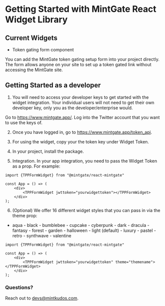 # Getting Started with MintGate React Widget Library

## Current Widgets
* Token gating form component

You can add the MintGate token gating setup form into your project directly. The form allows anyone on your site to set up a token gated link without accessing the MintGate site.

## Getting Started as a developer
1. You will need to access your developer keys to get started with the widget integration. Your individual users will not need to get their own developer key, only you as the developer/enterprise would. 

Go to https://www.mintgate.app/. Log into the Twitter account that you want to use the keys of. 

2. Once you have logged in, go to https://www.mintgate.app/token_api. 

3. For using the widget, copy your the token key under Widget Token.

4. In your project, install the package. 

5. Integration. In your app integration, you need to pass the Widget Token as a prop. For example:

```
import {TPPFormWidget} from "@mintgate/react-mintgate"

const App = () => (
    <div>
        <TPPFormWidget jwttoken="yourwidgettoken"></TPPFormWidget>
    </div>
);
```
6. (Optional) We offer 16 different widget styles that you can pass in via the theme prop:

- aqua
      - black
      - bumblebee
      - cupcake
      - cyberpunk
      - dark
      - dracula
      - fantasy
      - forest
      - garden
      - halloween
      - light (default)
      - luxury
      - pastel
      - retro
      - synthwave
      - valentine 

```
import {TPPFormWidget} from "@mintgate/react-mintgate"

const App = () => (
    <div>
        <TPPFormWidget jwttoken="yourwidgettoken" theme="themename"></TPPFormWidget>
    </div>
);
```
    
### Questions?
Reach out to devs@mintkudos.com. 